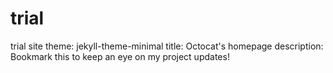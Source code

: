 # trial
trial site
theme: jekyll-theme-minimal
title: Octocat's homepage
description: Bookmark this to keep an eye on my project updates!

